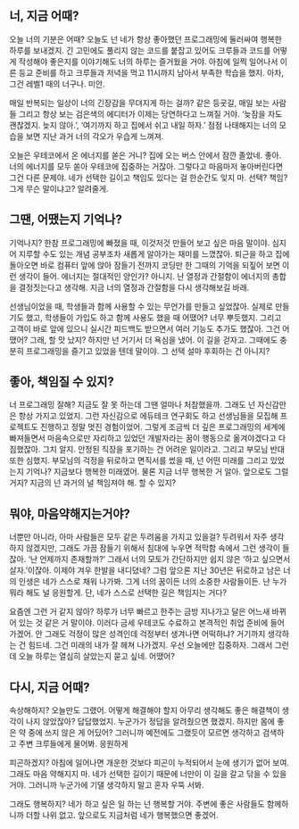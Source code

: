 ## 너, 지금 어때?

오늘 너의 기분은 어때? 오늘도 넌 네가 항상 좋아했던 프로그래밍에 둘러싸여 행복한 하루를 보내겠지. 긴 고민에도 풀리지 않는 코드를 붙잡고 있어도 크루들과 코드를 어떻게 작성해야 좋은지를 이야기해도 너의 하루는 즐거웠을 거야. 아침에 일찍 일어나서 이른 등교 준비를 하고 크루들과 저녁을 먹고 11시까지 남아서 부족한 학습을 했지. 아차, 그건 레벨1 때의 너구나. 미안.

매일 반복되는 일상이 너의 긴장감을 무뎌지게 하는 걸까? 같은 등굣길, 매일 보는 사람들 그리고 항상 보는 검은색의 에디터가 이제는 당연하다고 느껴질 거야. ‘늦잠을 자도 괜찮겠지. 늦지 않아.’, ‘여기까지 하고 집에서 쉬고 내일 하자.’ 점점 나태해지는 너의 모습을 보면 지난 과거 너의 각오가 우습게 느껴져.

오늘은 우테코에서 온 에너지를 쏟은 거니? 집에 오는 버스 안에서 잠깐 졸았네. 좋아. 너의 에너지를 모두 쏟아 우테코에 집중하는 거잖아. 그렇다고 마음마저 놓아버린다면 그건 다른 문제야. 네가 선택한 길이고 책임도 있다는 걸 한순간도 잊지 마. 선택? 책임? 그게 무슨 말이냐고? 알려줄게.

## 그땐, 어땠는지 기억나?

기억나지? 한참 프로그래밍에 빠졌을 때, 이것저것 만들어 보고 싶은 마음 말이야. 심지어 지루할 수도 있는 개념 공부조차 새롭게 알아가는 재미를 느꼈잖아. 퇴근을 하고 집에 돌아오면 바로 컴퓨터 앞에 앉아 잠들기 전까지 코딩만 한 그때의 기억을 되짚어 보면 이런 생각이 들어. 에너지는 절대적인 양인가? 아니지. 난 열정과 간절함이 에너지의 총합을 결정짓는다고 생각해. 지금 너의 열정과 간절함을 다시 생각해보길 바래.

선생님이었을 때, 학생들과 함께 사용할 수 있는 무언가를 만들고 싶었잖아. 실제로 만들기도 했고, 학생들이 가입도 하고 함께 사용도 했을 때 어땠어? 너무 뿌듯했지. 그리고 고객이 바로 앞에 있으니 실시간 피드백도 받으면서 여러 기능도 추가도 했잖아. 그건 어땠어? 그래, 할 맛 났지? 하지만 넌 거기서 더 욕심을 냈어. 이 길을 걷자고. 그때에도 충분히 프로그래밍을 즐기고 있었을 텐데 말이야. 그 선택 설마 후회하는 건 아니지?

## 좋아, 책임질 수 있지?

너 프로그래밍 잘해? 지금도 잘 못 하는데 그땐 얼마나 처참했을까. 그래도 넌 자신감만은 항상 가지고 있었지. 그런 자신감으로 에듀테크 연구회도 하고 선생님들을 모집해 프로젝트도 진행하고 정말 멋진 경험이었어. 그렇게 조금씩 더 깊은 프로그래밍의 세계에 빠져들면서 마음속으로만 자리하고 있었던 개발자라는 꿈이 행동으로 옮겨야겠다고 다짐했잖아. 그치 알지. 안정된 직장을 포기하는 건 어려운 일이라고. 그리고 부모님 반대 또한 심했지. 부모님의 걱정을 뒤로하고 면직서를 썼을 때, 넌 어떤 미래를 그리고 있었는지 기억나? 지금보다 행복한 미래였어. 물론 지금 너무 행복한 거 알아. 앞으로도 그럴 거지? 지금의 넌 과거의 널 책임져야 해. 할 수 있지?

## 뭐야, 마음약해지는거야?

너뿐만 아니라, 아마 사람들은 모두 같은 두려움을 가지고 있을걸? 두려워서 자주 생각하지 않겠지만, 그래도 가끔 잠들기 위해서 침대에 누우면 적막함 속에서 그런 생각이 들잖아. ‘난 언제까지 존재할까?’ 그래서 너의 모토가 간단하지만 쉽지 않은 ‘하고 싶으면서 살자.’이잖아. 이제야 겨우 한발을 내디뎠네? 그럼 앞으론 지난 30년은 뒤로하고 남은 너의 인생은 네가 스스로 채워 나가봐. 그게 너의 꿈이든 너의 소중한 사람들이든. 난 누가 뭐라 해도 널 응원할게. 단, 네가 스스로 선택한 길은 책임지는 거다?

요즘엔 그런 거 같지 않아? 하루가 너무 빠르고 한주는 금방 지나가고 달은 어느새 바뀌어 있는 것 같은 거 말이야. 이러다 금세 우테코도 수료하고 본격적인 취업 준비에 들어가겠어. 안 그래도 걱정이 많은 성격인데 걱정부터 생겨나면 어떡하냐? 거기까지 생각하는 건 힘드네. 그건 미래의 내가 잘 헤쳐 나가겠지. 우선 오늘에만 집중하자. 그래서 그런데 오늘 하루는 열심히 살았는지 묻고 싶네. 어땠어?

## 다시, 지금 어때?

속상해하지? 오늘만도 그랬어. 어떻게 해결해야 할지 아무리 생각해도 좋은 해결책이 생각이 나지 않았잖아? 답답했었지. 누군가가 정답을 알려줬으면 했겠지. 하지만 몸에 좋은 약 중에 쓰지 않은 게 어딨어? 그러니까 예전에도 그랬듯이 모르면 생각하고 검색하고 주변 크루들에게 물어봐. 응원하게

피곤하겠지? 아침에 일어나면 개운한 것보다 피곤이 누적되어서 눈에 생기가 없어 보여. 그래도 마음 약해지지 마. 네가 선택한 길이기 때문에 너만이 이 길을 갈고 닦을 수 있을 거야. 그러니까 누군가에 기댈 생각하지 말고 혼자 우뚝 서봐.

그래도 행복하지? 네가 하고 싶은 일 하는 넌 행복할 거야. 주변에 좋은 사람들도 함께하니까 더할 나위 없고. 앞으로도 지금처럼 네가 행복했으면 좋겠어.
